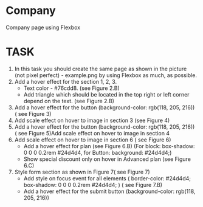 # Company
<p>Company page using Flexbox</p>

<h1>TASK</h1>
<ol>
<li>In this task you should create the same page as shown in the picture (not pixel perfect) - example.png by using Flexbox as much, as possible.</li>
<li>Add a hover effect for the section 1, 2, 3.
  <ul>
    <li>Text color - #76cdd8. (see Figure 2.B)</li>
    <li>Add triangle which should be located in the top right or left corner depend on the text.
(see Figure 2.B)</li>
  </ul>
</li>
<li> Add a hover effect for the button (background-color: rgb(118, 205, 216)) ( see Figure 3)</li>
<li>Add scale effect on hover to image in section 3 (see Figure 4)</li>
<li>Add a hover effect for the button (background-color: rgb(118, 205, 216)) ( see Figure 5)Add scale effect on hover to image in section 4</li>
  <li>Add scale effect on hover to image in section 6 ( see Figure 6)
    <ul>
      <li>Add a hover effect for plan (see Figure 6.B) (For block: box-shadow: 0 0 0 0.2rem
#24d4d4, for Button: background: #24d4d4;)</li>
      <li>Show special discount only on hover in Advanced plan (see Figure 6.C)</li>
    </ul>
</li>
  <li>Style form section as shown in Figure 7( see Figure 7)
  <ul>
    <li>Add style on focus event for all elements ( border-color: #24d4d4; box-shadow: 0 0 0
0.2rem #24d4d4; ) ( see Figure 7.B)</li>
    <li>Add a hover effect for the submit button (background-color: rgb(118, 205, 216))</li>
  </ul>
  </li>
</ol>
